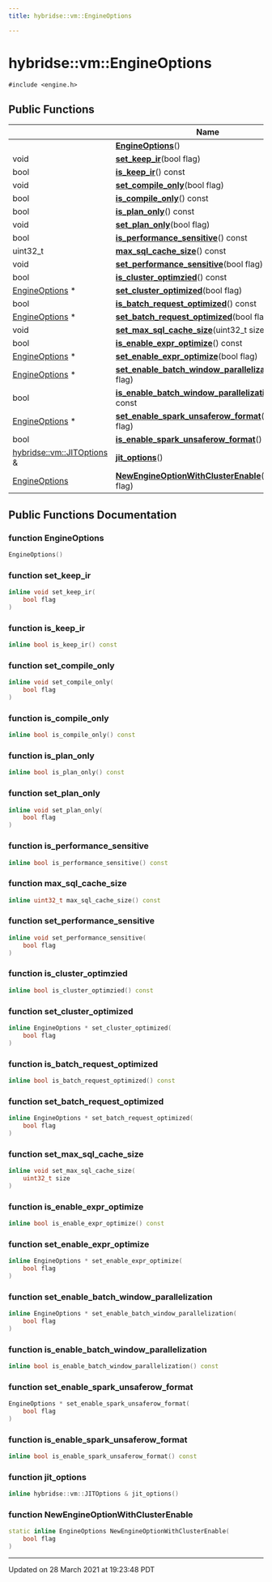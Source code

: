```yaml
---
title: hybridse::vm::EngineOptions

---
```


# hybridse::vm::EngineOptions




`#include <engine.h>`

## Public Functions

|                | Name           |
| -------------- | -------------- |
| | **[EngineOptions](/Classes/classhybridse_1_1vm_1_1_engine_options.md#function-engineoptions)**() |
| void | **[set_keep_ir](/Classes/classhybridse_1_1vm_1_1_engine_options.md#function-set_keep_ir)**(bool flag) |
| bool | **[is_keep_ir](/Classes/classhybridse_1_1vm_1_1_engine_options.md#function-is_keep_ir)**() const |
| void | **[set_compile_only](/Classes/classhybridse_1_1vm_1_1_engine_options.md#function-set_compile_only)**(bool flag) |
| bool | **[is_compile_only](/Classes/classhybridse_1_1vm_1_1_engine_options.md#function-is_compile_only)**() const |
| bool | **[is_plan_only](/Classes/classhybridse_1_1vm_1_1_engine_options.md#function-is_plan_only)**() const |
| void | **[set_plan_only](/Classes/classhybridse_1_1vm_1_1_engine_options.md#function-set_plan_only)**(bool flag) |
| bool | **[is_performance_sensitive](/Classes/classhybridse_1_1vm_1_1_engine_options.md#function-is_performance_sensitive)**() const |
| uint32_t | **[max_sql_cache_size](/Classes/classhybridse_1_1vm_1_1_engine_options.md#function-max_sql_cache_size)**() const |
| void | **[set_performance_sensitive](/Classes/classhybridse_1_1vm_1_1_engine_options.md#function-set_performance_sensitive)**(bool flag) |
| bool | **[is_cluster_optimzied](/Classes/classhybridse_1_1vm_1_1_engine_options.md#function-is_cluster_optimzied)**() const |
| [EngineOptions](/Classes/classhybridse_1_1vm_1_1_engine_options.md) * | **[set_cluster_optimized](/Classes/classhybridse_1_1vm_1_1_engine_options.md#function-set_cluster_optimized)**(bool flag) |
| bool | **[is_batch_request_optimized](/Classes/classhybridse_1_1vm_1_1_engine_options.md#function-is_batch_request_optimized)**() const |
| [EngineOptions](/Classes/classhybridse_1_1vm_1_1_engine_options.md) * | **[set_batch_request_optimized](/Classes/classhybridse_1_1vm_1_1_engine_options.md#function-set_batch_request_optimized)**(bool flag) |
| void | **[set_max_sql_cache_size](/Classes/classhybridse_1_1vm_1_1_engine_options.md#function-set_max_sql_cache_size)**(uint32_t size) |
| bool | **[is_enable_expr_optimize](/Classes/classhybridse_1_1vm_1_1_engine_options.md#function-is_enable_expr_optimize)**() const |
| [EngineOptions](/Classes/classhybridse_1_1vm_1_1_engine_options.md) * | **[set_enable_expr_optimize](/Classes/classhybridse_1_1vm_1_1_engine_options.md#function-set_enable_expr_optimize)**(bool flag) |
| [EngineOptions](/Classes/classhybridse_1_1vm_1_1_engine_options.md) * | **[set_enable_batch_window_parallelization](/Classes/classhybridse_1_1vm_1_1_engine_options.md#function-set_enable_batch_window_parallelization)**(bool flag) |
| bool | **[is_enable_batch_window_parallelization](/Classes/classhybridse_1_1vm_1_1_engine_options.md#function-is_enable_batch_window_parallelization)**() const |
| [EngineOptions](/Classes/classhybridse_1_1vm_1_1_engine_options.md) * | **[set_enable_spark_unsaferow_format](/Classes/classhybridse_1_1vm_1_1_engine_options.md#function-set_enable_spark_unsaferow_format)**(bool flag) |
| bool | **[is_enable_spark_unsaferow_format](/Classes/classhybridse_1_1vm_1_1_engine_options.md#function-is_enable_spark_unsaferow_format)**() const |
| [hybridse::vm::JITOptions](/Classes/classhybridse_1_1vm_1_1_j_i_t_options.md) & | **[jit_options](/Classes/classhybridse_1_1vm_1_1_engine_options.md#function-jit_options)**() |
| [EngineOptions](/Classes/classhybridse_1_1vm_1_1_engine_options.md) | **[NewEngineOptionWithClusterEnable](/Classes/classhybridse_1_1vm_1_1_engine_options.md#function-newengineoptionwithclusterenable)**(bool flag) |

## Public Functions Documentation

### function EngineOptions

```cpp
EngineOptions()
```


### function set_keep_ir

```cpp
inline void set_keep_ir(
    bool flag
)
```


### function is_keep_ir

```cpp
inline bool is_keep_ir() const
```


### function set_compile_only

```cpp
inline void set_compile_only(
    bool flag
)
```


### function is_compile_only

```cpp
inline bool is_compile_only() const
```


### function is_plan_only

```cpp
inline bool is_plan_only() const
```


### function set_plan_only

```cpp
inline void set_plan_only(
    bool flag
)
```


### function is_performance_sensitive

```cpp
inline bool is_performance_sensitive() const
```


### function max_sql_cache_size

```cpp
inline uint32_t max_sql_cache_size() const
```


### function set_performance_sensitive

```cpp
inline void set_performance_sensitive(
    bool flag
)
```


### function is_cluster_optimzied

```cpp
inline bool is_cluster_optimzied() const
```


### function set_cluster_optimized

```cpp
inline EngineOptions * set_cluster_optimized(
    bool flag
)
```


### function is_batch_request_optimized

```cpp
inline bool is_batch_request_optimized() const
```


### function set_batch_request_optimized

```cpp
inline EngineOptions * set_batch_request_optimized(
    bool flag
)
```


### function set_max_sql_cache_size

```cpp
inline void set_max_sql_cache_size(
    uint32_t size
)
```


### function is_enable_expr_optimize

```cpp
inline bool is_enable_expr_optimize() const
```


### function set_enable_expr_optimize

```cpp
inline EngineOptions * set_enable_expr_optimize(
    bool flag
)
```


### function set_enable_batch_window_parallelization

```cpp
inline EngineOptions * set_enable_batch_window_parallelization(
    bool flag
)
```


### function is_enable_batch_window_parallelization

```cpp
inline bool is_enable_batch_window_parallelization() const
```


### function set_enable_spark_unsaferow_format

```cpp
EngineOptions * set_enable_spark_unsaferow_format(
    bool flag
)
```


### function is_enable_spark_unsaferow_format

```cpp
inline bool is_enable_spark_unsaferow_format() const
```


### function jit_options

```cpp
inline hybridse::vm::JITOptions & jit_options()
```


### function NewEngineOptionWithClusterEnable

```cpp
static inline EngineOptions NewEngineOptionWithClusterEnable(
    bool flag
)
```


-------------------------------

Updated on 28 March 2021 at 19:23:48 PDT